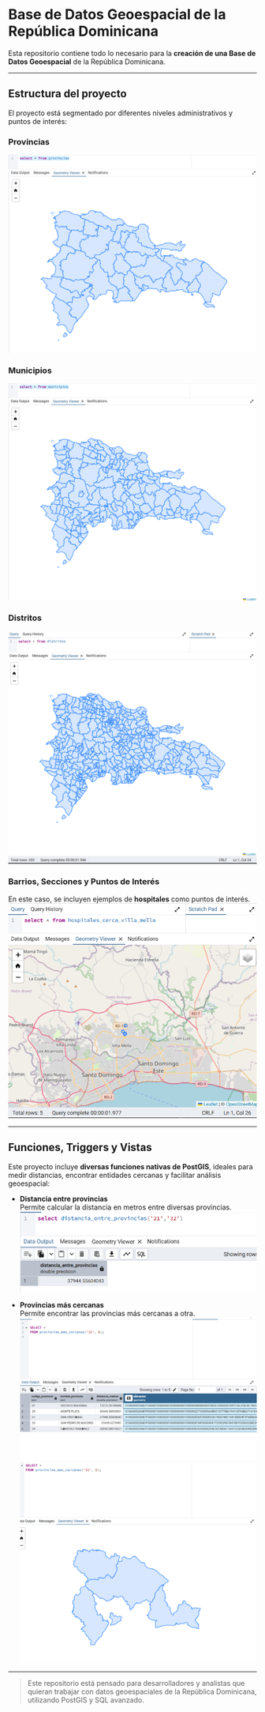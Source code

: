 # Base de Datos Geoespacial de la República Dominicana

Esta repositorio contiene todo lo necesario para la **creación de una Base de Datos Geoespacial** de la República Dominicana.

---

## Estructura del proyecto

El proyecto está segmentado por diferentes niveles administrativos y puntos de interés:

### Provincias
![Provincias](example_data/example-provincias-data.png)

### Municipios
![Municipios](example_data/example-municipios-data.png)

### Distritos
![Distritos](example_data/example-distritos-data.png)

### Barrios, Secciones y Puntos de Interés
En este caso, se incluyen ejemplos de **hospitales** como puntos de interés.  
![Hospitales Cercanos](example_data/vista-HospitalesCerca.png)

---

## Funciones, Triggers y Vistas

Este proyecto incluye **diversas funciones nativas de PostGIS**, ideales para medir distancias, encontrar entidades cercanas y facilitar análisis geoespacial:

- **Distancia entre provincias**  
  Permite calcular la distancia en metros entre diversas provincias.  
  ![Distancia entre Provincias](example_data/func-DistanciaEntreProvincias.png)

- **Provincias más cercanas**  
  Permite encontrar las provincias más cercanas a otra.  
  ![Provincias Más Cercanas](example_data/func-provinciasMascercanas.png)  
  ![Visualización Geo](example_data/func-provinciasmascercasGEO.png)

---

> Este repositorio está pensado para desarrolladores y analistas que quieran trabajar con datos geoespaciales de la República Dominicana, utilizando PostGIS y SQL avanzado.
